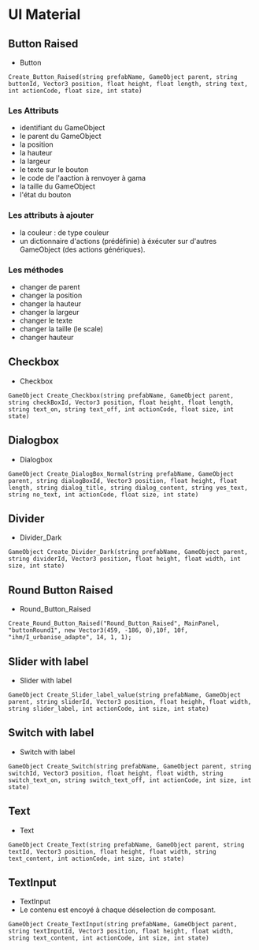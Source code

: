 # UI Material

## Button Raised

- Button

```
Create_Button_Raised(string prefabName, GameObject parent, string buttonId, Vector3 position, float height, float length, string text, int actionCode, float size, int state)
```

### Les Attributs

- identifiant du GameObject
- le parent du GameObject
- la position
- la hauteur
- la largeur
- le texte sur le bouton
- le code de l'aaction à renvoyer à gama
- la taille du GameObject
- l'état du bouton

### Les attributs à ajouter

- la couleur : de type couleur
- un dictionnaire d'actions (prédéfinie) à éxécuter sur d'autres GameObject (des actions génériques). 

### Les méthodes

- changer de parent
- changer la position
- changer la hauteur
- changer la largeur
- changer le texte
- changer la taille (le scale)
- changer hauteur

## Checkbox
- Checkbox

```
GameObject Create_Checkbox(string prefabName, GameObject parent, string checkBoxId, Vector3 position, float height, float length, string text_on, string text_off, int actionCode, float size, int state)
```

## Dialogbox
- Dialogbox

```
GameObject Create_DialogBox_Normal(string prefabName, GameObject parent, string dialogBoxId, Vector3 position, float height, float length, string dialog_title, string dialog_content, string yes_text, string no_text, int actionCode, float size, int state)
``` 

## Divider 
- Divider_Dark

```
GameObject Create_Divider_Dark(string prefabName, GameObject parent, string dividerId, Vector3 position, float height, float width, int size, int state)
```

## Round Button Raised
- Round_Button_Raised

```
Create_Round_Button_Raised("Round_Button_Raised", MainPanel, "buttonRound1", new Vector3(459, -186, 0),10f, 10f, "ihm/I_urbanise_adapte", 14, 1, 1);
```

## Slider with label

- Slider with label

```
GameObject Create_Slider_label_value(string prefabName, GameObject parent, string sliderId, Vector3 position, float heighh, float width, string slider_label, int actionCode, int size, int state)
```

## Switch with label
- Switch with label

```
GameObject Create_Switch(string prefabName, GameObject parent, string switchId, Vector3 position, float height, float width, string switch_text_on, string switch_text_off, int actionCode, int size, int state)
```


## Text

- Text

```
GameObject Create_Text(string prefabName, GameObject parent, string textId, Vector3 position, float height, float width, string text_content, int actionCode, int size, int state)
```


## TextInput

- TextInput
- Le contenu est encoyé à chaque déselection de composant. 
		
```
GameObject Create_TextInput(string prefabName, GameObject parent, string textInputId, Vector3 position, float height, float width, string text_content, int actionCode, int size, int state)
```
